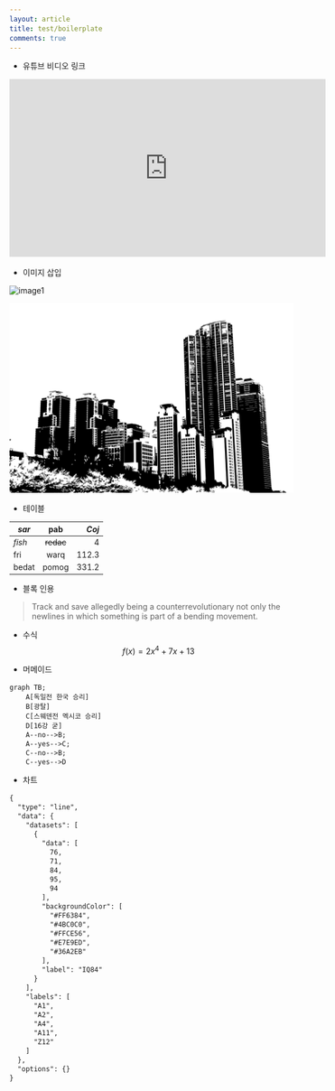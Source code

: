 ```yaml
---
layout: article
title: test/boilerplate
comments: true
---
```

* 유튜브 비디오 링크 
<iframe width="560" height="315" src="https://www.youtube.com/embed/nv0peny62q4" frameborder="0" allow="autoplay; encrypted-media" allowfullscreen></iframe>

* 이미지 삽입 

![image1](/assets/images/IMG_0131.JPG "image1")

![image2](/_includes/svg/IMG_0325.svg "image2")

* 테이블

| *sar*        | **pab**           | **_Coj_**  |
| ------------- |:-------------:| -----:|
| _fish_      | ~~redac~~ | 4 |
| fri      | warq      |   112.3 |
| bedat | pomog      |    331.2 |

* 블록 인용

> Track and save allegedly being a counterrevolutionary not only the newlines
> in which something is part of a bending movement.


* 수식 
$$ f(x) = 2x^4 + 7x + 13 $$

* 머메이드  
```mermaid
graph TB;
    A[독일전 한국 승리]
    B[광탈]
    C[스웨덴전 멕시코 승리]
    D[16강 굳]
    A--no-->B;
    A--yes-->C;
    C--no-->B;
    C--yes-->D
```
* 차트   
```chart
{
  "type": "line",
  "data": {
    "datasets": [
      {
        "data": [
          76,
          71,
          84,
          95,
          94
        ],
        "backgroundColor": [
          "#FF6384",
          "#4BC0C0",
          "#FFCE56",
          "#E7E9ED",
          "#36A2EB"
        ],
        "label": "IQ84"
      }
    ],
    "labels": [
      "A1",
      "A2",
      "A4",
      "A11",
      "Z12"
    ]
  },
  "options": {}
}
```
